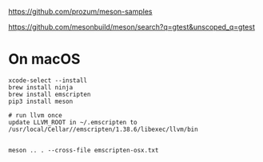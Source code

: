 https://github.com/prozum/meson-samples

https://github.com/mesonbuild/meson/search?q=gtest&unscoped_q=gtest

# On macOS
```
xcode-select --install
brew install ninja
brew install emscripten
pip3 install meson

# run llvm once
update LLVM_ROOT in ~/.emscripten to /usr/local/Cellar//emscripten/1.38.6/libexec/llvm/bin


meson .. . --cross-file emscripten-osx.txt

```


